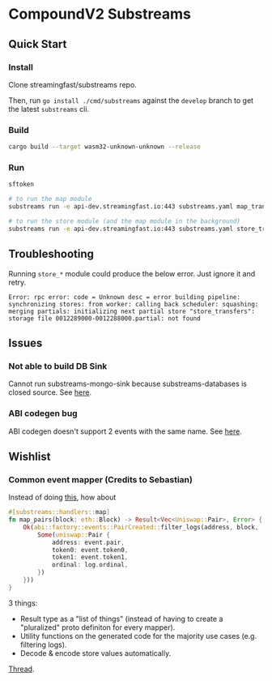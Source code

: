 # CompoundV2 Substreams

## Quick Start

### Install

Clone streamingfast/substreams repo.

Then, run `go install ./cmd/substreams` against the `develop` branch to get the latest `substreams` cli.

### Build

```bash
cargo build --target wasm32-unknown-unknown --release
```

### Run

```bash
sftoken

# to run the map module
substreams run -e api-dev.streamingfast.io:443 substreams.yaml map_transfers --start-block 12292922 --stop-block +1

# to run the store module (and the map module in the background)
substreams run -e api-dev.streamingfast.io:443 substreams.yaml store_transfers --start-block 12292922 --stop-block +1
```

## Troubleshooting

Running `store_*` module could produce the below error. Just ignore it and retry.

```
Error: rpc error: code = Unknown desc = error building pipeline: synchronizing stores: from worker: calling back scheduler: squashing: merging partials: initializing next partial store "store_transfers": storage file 0012289000-0012288000.partial: not found
```

## Issues

### Not able to build DB Sink

Cannot run substreams-mongo-sink because substreams-databases is closed source. See [here](https://0xbe1.slack.com/archives/D03KYSQU093/p1655860646395009).

### ABI codegen bug

ABI codegen doesn't support 2 events with the same name. See [here](https://0xbe1.slack.com/archives/C03B2US85J4/p1655883975882059).

## Wishlist

### Common event mapper (Credits to Sebastian)

Instead of doing [this](https://github.com/streamingfast/substreams-template/blob/2cd9e4dcfaf6ff2ab2ca76a59b114f2ccb2a5b2e/src/lib.rs#L15), how about

```rust
#[substreams::handlers::map]
fn map_pairs(block: eth::Block) -> Result<Vec<Uniswap::Pair>, Error> {
    Ok(abi::factory::events::PairCreated::filter_logs(address, block, |event, log| {
        Some(uniswap::Pair {
            address: event.pair,
            token0: event.token0,
            token1: event.token1,
            ordinal: log.ordinal,
        })
    }))
}
```

3 things:
- Result type as a "list of things" (instead of having to create a "pluralized" proto definiton for every mapper).
- Utility functions on the generated code for the majority use cases (e.g. filtering logs).
- Decode & encode store values automatically.

[Thread](https://0xbe1.slack.com/archives/C03B2US85J4/p1655885793387659).
